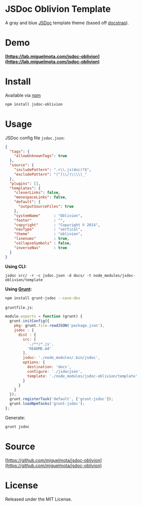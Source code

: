 # JSDoc Oblivion Template

A gray and blue [JSDoc](http://usejsdoc.org/) template theme (based off [docstrap](https://github.com/terryweiss/docstrap)).

# Demo

**[https://lab.miguelmota.com/jsdoc-oblivion](https://lab.miguelmota.com/jsdoc-oblivion)**

# Install

Available via [npm](https://www.npmjs.org/)

```bash
npm install jsdoc-oblivion
```

# Usage

JSDoc config file `jsdoc.json`:

```json
{
  "tags": {
    "allowUnknownTags": true
  },
  "source": {
    "includePattern": ".+\\.js(doc)?$",
    "excludePattern": "(^|\\/|\\\\)_"
  },
  "plugins": [],
  "templates": {
    "cleverLinks": false,
    "monospaceLinks": false,
    "default": {
      "outputSourceFiles": true
    },
    "systemName"      : "Oblivion",
    "footer"          : "",
    "copyright"       : "Copyright © 2014",
    "navType"         : "vertical",
    "theme"           : "oblivion",
    "linenums"        : true,
    "collapseSymbols" : false,
    "inverseNav"      : true
  }
}
```

**Using CLI:**

```
jsdoc src/ -r -c jsdoc.json -d docs/ -t node_modules/jsdoc-oblivion/template
```

**Using [Grunt](http://gruntjs.com/):**

```bash
npm install grunt-jsdoc --save-dev
```

`gruntfile.js`:

```javascript
module.exports = function (grunt) {
  grunt.initConfig({
    pkg: grunt.file.readJSON('package.json'),
    jsdoc : {
      dist : {
        src: [
          './**/*.js',
          'README.md'
        ],
        jsdoc: './node_modules/.bin/jsdoc',
        options: {
          destination: 'docs',
          configure: './jsdocjson',
          template: './node_modules/jsdoc-oblivion/template'
        }
      }
    }
  });
  grunt.registerTask('default', ['grunt-jsdoc']);
  grunt.loadNpmTasks('grunt-jsdoc');
};
```

Generate:

```bash
grunt jsdoc
```

# Source

[https://github.com/miguelmota/jsdoc-oblivion](https://github.com/miguelmota/jsdoc-oblivion)

# License

Released under the MIT License.
